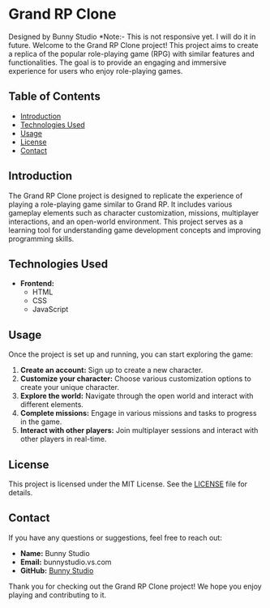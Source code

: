 # Grand RP Clone 
Designed by Bunny Studio
*Note:- This is not responsive yet. I will do it in future.
Welcome to the Grand RP Clone project! This project aims to create a replica of the popular role-playing game (RPG) with similar features and functionalities. The goal is to provide an engaging and immersive experience for users who enjoy role-playing games.

## Table of Contents

- [Introduction](#introduction)
- [Technologies Used](#technologies-used)
- [Usage](#usage)
- [License](#license)
- [Contact](#contact)

## Introduction

The Grand RP Clone project is designed to replicate the experience of playing a role-playing game similar to Grand RP. It includes various gameplay elements such as character customization, missions, multiplayer interactions, and an open-world environment. This project serves as a learning tool for understanding game development concepts and improving programming skills.

## Technologies Used

- **Frontend:**
  - HTML
  - CSS
  - JavaScript
    
## Usage

Once the project is set up and running, you can start exploring the game:

1. **Create an account:** Sign up to create a new character.
2. **Customize your character:** Choose various customization options to create your unique character.
3. **Explore the world:** Navigate through the open world and interact with different elements.
4. **Complete missions:** Engage in various missions and tasks to progress in the game.
5. **Interact with other players:** Join multiplayer sessions and interact with other players in real-time.

## License

This project is licensed under the MIT License. See the [LICENSE](LICENSE) file for details.

## Contact

If you have any questions or suggestions, feel free to reach out:

- **Name:** Bunny Studio
- **Email:** bunnystudio.vs.com
- **GitHub:** [Bunny Studio](https://github.com/bunny-studio)

Thank you for checking out the Grand RP Clone project! We hope you enjoy playing and contributing to it.
